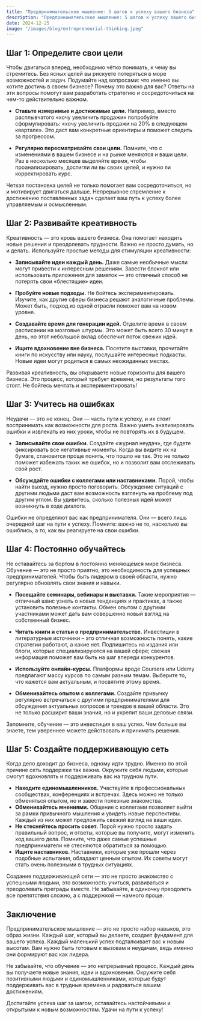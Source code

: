 ```yaml
---  
title: "Предпринимательское мышление: 5 шагов к успеху вашего бизнеса"  
description: "Предпринимательское мышление: 5 шагов к успеху вашего бизнеса"  
date: 2024-12-25
image: "/images/blog/entrepreneurial-thinking.jpeg" 
---
```


## Шаг 1: Определите свои цели

Чтобы двигаться вперед, необходимо чётко понимать, к чему вы стремитесь. Без ясных целей вы рискуете потеряться в море возможностей и задач. Подумайте над вопросами: что именно вы хотите достичь в своем бизнесе? Почему это важно для вас? Ответы на эти вопросы помогут вам разработать стратегию и сосредоточиться на чем-то действительно важном.

- **Ставьте измеримые и достижимые цели.** Например, вместо расплывчатого «хочу увеличить продажи» попробуйте сформулировать: «хочу увеличить продажи на 20% в следующем квартале». Это даст вам конкретные ориентиры и поможет следить за прогрессом.
  
- **Регулярно пересматривайте свои цели.** Помните, что с изменениями в вашем бизнесе и на рынке меняются и ваши цели. Раз в несколько месяцев выделяйте время, чтобы проанализировать, достигли ли вы своих целей, и нужно ли корректировать курс.

Четкая постановка целей не только помогает вам сосредоточиться, но и мотивирует двигаться дальше. Непрерывное стремление к достижению поставленных задач сделает ваш путь к успеху более управляемым и осмысленным.
## Шаг 2: Развивайте креативность

Креативность — это кровь вашего бизнеса. Она помогает находить новые решения и преодолевать трудности. Важно не просто думать, но и делать. Используйте простые методы для стимуляции креативности:

- **Записывайте идеи каждый день.** Даже самые необычные мысли могут привести к интересным решениям. Завести блокнот или использовать приложения для заметок — это отличный способ не потерять свои «блестящие» идеи.
  
- **Пробуйте новые подходы.** Не бойтесь экспериментировать. Изучите, как другие сферы бизнеса решают аналогичные проблемы. Может быть, подход из одной отрасли поможет вам на новом уровне.

- **Создавайте время для генерации идей.** Отделите время в своем расписании на мозговые штурмы. Это может быть всего 30 минут в день, но этот небольшой вклад обеспечит поток свежих идей.

- **Ищите вдохновение вне бизнеса.** Посетите выставки, прочитайте книги по искусству или науку, послушайте интересные подкасты. Новые идеи могут родиться в самых неожиданных местах.

Развивая креативность, вы открываете новые горизонты для вашего бизнеса. Это процесс, который требует времени, но результаты того стоят. Не бойтесь мечтать и экспериментировать!
## Шаг 3: Учитесь на ошибках

Неудачи — это не конец. Они — часть пути к успеху, и их стоит воспринимать как возможности для роста. Важно уметь анализировать ошибки и извлекать из них уроки, чтобы не повторять их в будущем.

- **Записывайте свои ошибки.** Создайте «журнал неудач», где будете фиксировать все негативные моменты. Когда вы видите их на бумаге, становится проще понять, что пошло не так. Это не только поможет избежать таких же ошибок, но и позволит вам отслеживать свой рост.

- **Обсуждайте ошибки с коллегами или наставниками.** Порой, чтобы найти выход, нужно просто поговорить. Обсуждение ситуаций с другими людьми даст вам возможность взглянуть на проблему под другим углом. Вы удивитесь, сколько полезных идей может возникнуть в ходе диалога.

Ошибки не определяют вас как предпринимателя. Они — всего лишь очередной шаг на пути к успеху. Помните: важно не то, насколько вы ошиблись, а то, как вы реагируете на свои ошибки.
## Шаг 4: Постоянно обучайтесь

Не оставайтесь за бортом в постоянно меняющемся мире бизнеса. Обучение — это не просто приятно, это необходимость для успешных предпринимателей. Чтобы быть лидером в своей области, нужно регулярно обновлять свои знания и навыки.

- **Посещайте семинары, вебинары и выставки.** Такие мероприятия — отличный шанс узнать о новых тенденциях и практиках, а также установить полезные контакты. Обмен опытом с другими участниками может дать вам совершенно новый взгляд на собственный бизнес.
  
- **Читать книги и статьи о предпринимательстве.** Инвестиции в литературные источники – это отличная возможность понять, какие стратегии работают, а какие нет. Подпишитесь на издания или блоги, которые специализируются на вашей сфере; свежая информация поможет вам быть на шаг впереди конкурентов.

- **Используйте онлайн-курсы.** Платформы вроде Coursera или Udemy предлагают массу курсов по самым разным темам. Выберите то, что кажется вам актуальным, и посвятите этому время.

- **Обменивайтесь опытом с коллегами.** Создайте привычку регулярно встречаться с другими предпринимателями для обсуждения актуальных вопросов и трендов в вашей области. Это не только расширит ваши знания, но и укрепит ваши деловые связи.

Запомните, обучение — это инвестиция в ваш успех. Чем больше вы знаете, тем увереннее можете действовать и принимать решения.
## Шаг 5: Создайте поддерживающую сеть

Когда дело доходит до бизнеса, одному идти трудно. Именно по этой причине сеть поддержки так важна. Окружите себя людьми, которые смогут вдохновлять и поддерживать вас на трудном пути.

- **Находите единомышленников.** Участвуйте в профессиональных сообществах, конференциях и встречах. Здесь можно не только обменяться опытом, но и завести полезные знакомства.
- **Обменивайтесь мнениями.** Общение с коллегами позволяет выйти за рамки привычного мышления и увидеть новые перспективы. Каждый из них может предложить свежий взгляд на ваши идеи.
- **Не стесняйтесь просить совет.** Порой нужно просто задать правильный вопрос, и ответы, которые вы получите, могут изменить ход вашего дела. Помните, что даже самые успешные предприниматели не стесняются обратиться за помощью.
- **Ищите наставников.** Наставники, которые уже прошли через подобные испытания, обладают ценным опытом. Их советы могут стать очень полезными в трудных ситуациях.

Создание поддерживающей сети — это не просто знакомство с успешными людьми, это возможность учиться, развиваться и преодолевать преграды вместе. Не забывайте, в одиночку преодолеть все препятствия сложно, а с поддержкой — намного проще.
## Заключение

Предпринимательское мышление — это не просто набор навыков, это образ жизни. Каждый шаг, который вы делаете, создает фундамент для вашего успеха. Каждый маленький успех подталкивает вас к новым высотам. Вам нужно быть готовым к вызовам и неудачам, ведь именно они формируют вас как лидера.

Не забывайте, что обучение — это непрерывный процесс. Каждый день вы получаете новые знания, идеи и вдохновение. Окружите себя позитивными людьми и единомышленниками, которые будут поддерживать вас в трудные времена и радоваться вашим достижениям.

Достигайте успеха шаг за шагом, оставайтесь настойчивыми и открытыми к новым возможностям. Удачи на пути к успеху!
